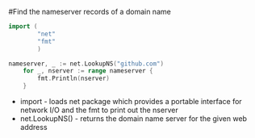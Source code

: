 #Find the nameserver records of a domain name

```Go
import (
        "net"
        "fmt"
        )

nameserver, _ := net.LookupNS("github.com")
	for _, nserver := range nameserver {
		fmt.Println(nserver)
	}
```
  
  
- import - loads net package which provides a portable interface for network I/O and the fmt to print out the nserver
- net.LookupNS() - returns the domain name server for the given web address
